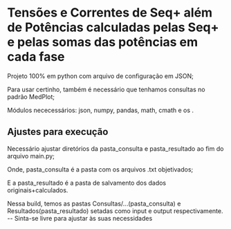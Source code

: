 # Tensões e Correntes de Seq+ além de Potências calculadas pelas Seq+ e pelas somas das potências em cada fase
Projeto 100% em python com arquivo de configuração em JSON;

Para usar certinho, também é necessário que tenhamos consultas no padrão MedPlot;

Módulos nececessários: json, numpy, pandas, math, cmath e os .

## Ajustes para execução
Necessário ajustar diretórios da pasta_consulta e pasta_resultado ao fim do arquivo main.py;

Onde, pasta_consulta é a pasta com os arquivos .txt objetivados;

E a pasta_resultado é a pasta de salvamento dos dados originais+calculados.


Nessa build, temos as pastas Consultas/...(pasta_consulta) e Resultados(pasta_resultado) setadas como input e output respectivamente. -- Sinta-se livre para ajustar às suas necessidades